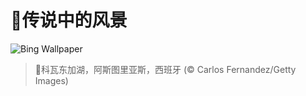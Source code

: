 # 🔖传说中的风景

![Bing Wallpaper](https://www.bing.com/th?id=OHR.CovadongaWinter_ZH-CN2873340163_1920x1080.jpg&rf=LaDigue_1920x1080.jpg&pid=hp)

> 📝科瓦东加湖，阿斯图里亚斯，西班牙 (© Carlos Fernandez/Getty Images)
